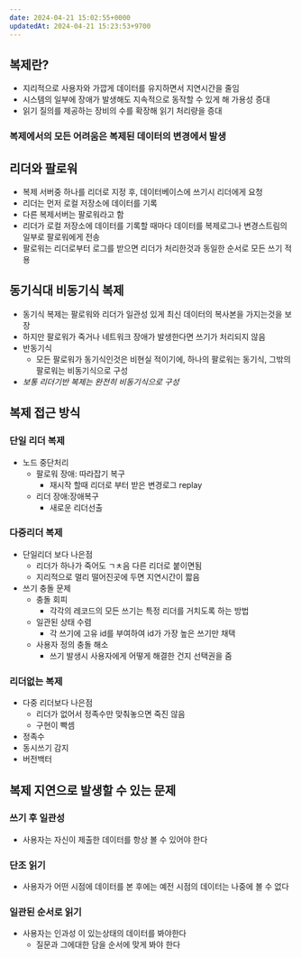 ```yaml
---
date: 2024-04-21 15:02:55+0000
updatedAt: 2024-04-21 15:23:53+9700
---
```

## 복제란?
- 지리적으로 사용자와 가깝게 데이터를 유지하면서 지연시간을 줄임
- 시스템의 일부에 장애가 발생해도 지속적으로 동작할 수 있게 해 가용성 증대
- 읽기 질의를 제공하는 장비의 수를 확장해 읽기 처리량을 증대

### 복제에서의 모든 어려움은 복제된 데이터의 변경에서 발생

## 리더와 팔로워
- 복제 서버중 하나를 리더로 지정 후, 데이터베이스에 쓰기시 리더에게 요청
- 리더는 먼저 로컬 저장소에 데이터를 기록
- 다른 복제서버는 팔로워라고 함
- 리더가 로컬 저장소에 데이터를 기록할 때마다 데이터를 복제로그나 변경스트림의 일부로 팔로워에게 전송
- 팔로워는 리더로부터 로그를 받으면 리더가 처리한것과 동일한 순서로 모든 쓰기 적용

## 동기식대 비동기식 복제
- 동기식 복제는 팔로워와 리더가 일관성 있게 최신 데이터의 복사본을 가지는것을 보장
- 하지만 팔로워가 죽거나 네트워크 장애가 발생한다면 쓰기가 처리되지 않음
- 반동기식
	- 모든 팔로워가 동기식인것은 비현실 적이기에, 하나의 팔로워는 동기식, 그밖의 팔로워는 비동기식으로 구성
- *보통 리더기반 복제는 완전히 비동기식으로 구성*

## 복제 접근 방식
### 단일 리더 복제
- 노드 중단처리
	- 팔로워 장애: 따라잡기 복구
		- 재시작 할때 리더로 부터 받은 변경로그 replay
	- 리더 장애:장애복구
		- 새로운 리더선출
### 다중리더 복제
- 단일리더 보다 나은점
	- 리더가 하나가 죽어도 ㄱㅊ음 다른 리더로 붙이면됨
	- 지리적으로 멀리 떨어진곳에 두면 지연시간이 짧음
- 쓰기 충돌 문제
	- 충돌 회피
		- 각각의 레코드의 모든 쓰기는 특정 리더를 거치도록 하는 방법
	- 일관된 상태 수렴
		- 각 쓰기에 고유 id를 부여하여 id가 가장 높은 쓰기만 채택
	- 사용자 정의 충돌 해소
		- 쓰기 발생시 사용자에게 어떻게 해결한 건지 선택권을 줌
### 리더없는 복제
- 다중 리더보다 나은점
	- 리더가 없어서 정족수만 맞춰놓으면 죽진 않음
	- 구현이 빡셈
- 정족수
- 동시쓰기 감지
- 버전백터


## 복제 지연으로 발생할 수 있는 문제
### 쓰기 후 일관성
- 사용자는 자신이 제출한 데이터를 항상 볼 수 있어야 한다
### 단조 읽기
- 사용자가 어떤 시점에 데이터를 본 후에는 예전 시점의 데이터는 나중에 볼 수 없다
### 일관된 순서로 읽기
- 사용자는 인과성 이 있는상태의 데이터를 봐야한다
	- 질문과 그에대한 담을 순서에 맞게 봐야 한다